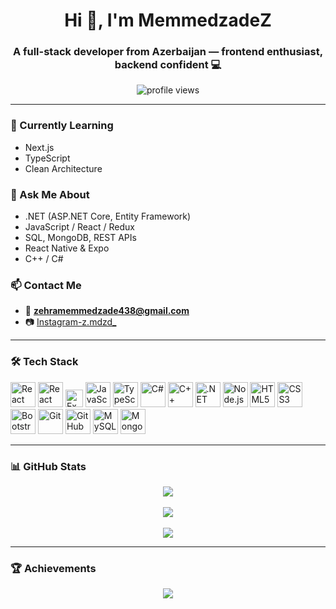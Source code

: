 <h1 align="center">Hi 👋, I'm MemmedzadeZ</h1>
<h3 align="center">A full-stack developer from Azerbaijan — frontend enthusiast, backend confident 💻</h3>

<p align="center">
  <img src="https://komarev.com/ghpvc/?username=MemmedzadeZ&label=Profile%20Views&color=6e40c9&style=flat" alt="profile views" />
</p>

---

### 🌱 Currently Learning
- Next.js
- TypeScript
- Clean Architecture

### 💬 Ask Me About
- .NET (ASP.NET Core, Entity Framework)
- JavaScript / React / Redux
- SQL, MongoDB, REST APIs
- React Native & Expo
- C++ / C#

### 📫 Contact Me
- 📧 **zehramemmedzade438@gmail.com**
- 📷 [Instagram-z.mdzd_](https://www.instagram.com/z.mdzd_/)

---

### 🛠️ Tech Stack
<p align="left">
  <img src="https://cdn.jsdelivr.net/gh/devicons/devicon/icons/react/react-original.svg" width="40" title="React" />
  <img src="https://cdn.jsdelivr.net/gh/devicons/devicon/icons/reactnative/reactnative-original.svg" width="40" title="React Native" />
  <img src="https://img.shields.io/badge/Expo-000?logo=expo&logoColor=white&style=for-the-badge" height="28" title="Expo" />
  <img src="https://cdn.jsdelivr.net/gh/devicons/devicon/icons/javascript/javascript-original.svg" width="40" title="JavaScript" />
  <img src="https://cdn.jsdelivr.net/gh/devicons/devicon/icons/typescript/typescript-original.svg" width="40" title="TypeScript" />
  <img src="https://cdn.jsdelivr.net/gh/devicons/devicon/icons/csharp/csharp-original.svg" width="40" title="C#" />
  <img src="https://cdn.jsdelivr.net/gh/devicons/devicon/icons/cplusplus/cplusplus-original.svg" width="40" title="C++" />
  <img src="https://cdn.jsdelivr.net/gh/devicons/devicon/icons/dotnetcore/dotnetcore-original.svg" width="40" title=".NET Core" />
  <img src="https://cdn.jsdelivr.net/gh/devicons/devicon/icons/nodejs/nodejs-original.svg" width="40" title="Node.js" />
  <img src="https://cdn.jsdelivr.net/gh/devicons/devicon/icons/html5/html5-original.svg" width="40" title="HTML5" />
  <img src="https://cdn.jsdelivr.net/gh/devicons/devicon/icons/css3/css3-original.svg" width="40" title="CSS3" />
  <img src="https://cdn.jsdelivr.net/gh/devicons/devicon/icons/bootstrap/bootstrap-plain.svg" width="40" title="Bootstrap" />
  <img src="https://cdn.jsdelivr.net/gh/devicons/devicon/icons/git/git-original.svg" width="40" title="Git" />
  <img src="https://cdn.jsdelivr.net/gh/devicons/devicon/icons/github/github-original.svg" width="40" title="GitHub" />
  <img src="https://cdn.jsdelivr.net/gh/devicons/devicon/icons/mysql/mysql-original.svg" width="40" title="MySQL" />
  <img src="https://cdn.jsdelivr.net/gh/devicons/devicon/icons/mongodb/mongodb-original.svg" width="40" title="MongoDB" />
</p>

---

### 📊 GitHub Stats

<p align="center">
  <img src="https://github-readme-stats.vercel.app/api?username=MemmedzadeZ&show_icons=true&theme=tokyonight" />
  <br /><br />
  <img src="https://github-readme-stats.vercel.app/api/top-langs/?username=MemmedzadeZ&layout=compact&theme=tokyonight" />
  <br /><br />
  <img src="https://github-readme-streak-stats.herokuapp.com/?user=MemmedzadeZ&theme=tokyonight" />
</p>

---

### 🏆 Achievements

<p align="center">
  <img src="https://github-profile-trophy.vercel.app/?username=MemmedzadeZ&theme=darkhub" />
</p>
